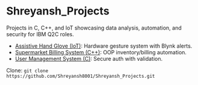 # Shreyansh_Projects
Projects in C, C++, and IoT showcasing data analysis, automation, and security for IBM Q2C roles.

- [Assistive Hand Glove (IoT)](assistive-hand-glove/): Hardware gesture system with Blynk alerts.
- [Supermarket Billing System (C++)](supermarket-billing-system/): OOP inventory/billing automation.
- [User Management System (C)](user-management-system/): Secure auth with validation.

Clone: `git clone https://github.com/Shreyansh8001/Shreyansh_Projects.git`
